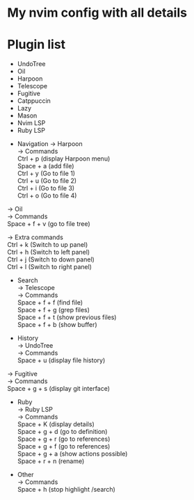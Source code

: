 # My nvim config with all details

# Plugin list
- UndoTree
- Oil
- Harpoon
- Telescope
- Fugitive
- Catppuccin
- Lazy
- Mason
- Nvim LSP
- Ruby LSP

* Navigation
 -> Harpoon  
 -> Commands  
    Ctrl + p (display Harpoon menu)  
    Space + a (add file)  
    Ctrl + y (Go to file 1)  
    Ctrl + u (Go to file 2)  
    Ctrl + i (Go to file 3)  
    Ctrl + o (Go to file 4)  

 -> Oil  
 -> Commands  
    Space + f + v (go to file tree)  

 -> Extra commands  
    Ctrl + k (Switch to up panel)  
    Ctrl + h (Switch to left panel)  
    Ctrl + j (Switch to down panel)  
    Ctrl + l (Switch to right panel)  
    
* Search  
 -> Telescope  
 -> Commands  
    Space + f + f (find file)  
    Space + f + g (grep files)  
    Space + f + t (show previous files)  
    Space + f + b (show buffer)  

* History  
 -> UndoTree  
 -> Commands  
    Space + u (display file history)  

 -> Fugitive  
 -> Commands  
    Space + g + s (display git interface)  

* Ruby   
 -> Ruby LSP  
 -> Commands  
    Space + K (display details)  
    Space + g + d (go to definition)  
    Space + g + r (go to references)  
    Space + g + f (go to references)  
    Space + g + a (show actions possible)  
    Space + r + n (rename)  

* Other  
 -> Commands  
    Space + h (stop highlight /search)  

